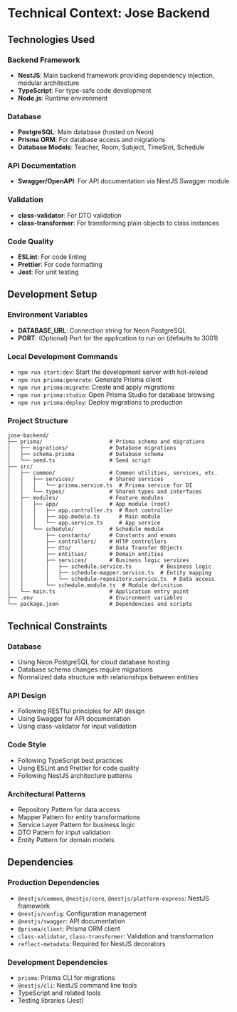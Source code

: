 # Technical Context: Jose Backend

## Technologies Used

### Backend Framework

- **NestJS**: Main backend framework providing dependency injection, modular architecture
- **TypeScript**: For type-safe code development
- **Node.js**: Runtime environment

### Database

- **PostgreSQL**: Main database (hosted on Neon)
- **Prisma ORM**: For database access and migrations
- **Database Models**: Teacher, Room, Subject, TimeSlot, Schedule

### API Documentation

- **Swagger/OpenAPI**: For API documentation via NestJS Swagger module

### Validation

- **class-validator**: For DTO validation
- **class-transformer**: For transforming plain objects to class instances

### Code Quality

- **ESLint**: For code linting
- **Prettier**: For code formatting
- **Jest**: For unit testing

## Development Setup

### Environment Variables

- **DATABASE_URL**: Connection string for Neon PostgreSQL
- **PORT**: (Optional) Port for the application to run on (defaults to 3001)

### Local Development Commands

- `npm run start:dev`: Start the development server with hot-reload
- `npm run prisma:generate`: Generate Prisma client
- `npm run prisma:migrate`: Create and apply migrations
- `npm run prisma:studio`: Open Prisma Studio for database browsing
- `npm run prisma:deploy`: Deploy migrations to production

### Project Structure

```
jose-backend/
├── prisma/                     # Prisma schema and migrations
│   ├── migrations/             # Database migrations
│   ├── schema.prisma           # Database schema
│   └── seed.ts                 # Seed script
├── src/
│   ├── common/                 # Common utilities, services, etc.
│   │   ├── services/           # Shared services
│   │   │   └── prisma.service.ts  # Prisma service for DI
│   │   └── types/              # Shared types and interfaces
│   ├── modules/                # Feature modules
│   │   ├── app/                # App module (root)
│   │   │   ├── app.controller.ts  # Root controller
│   │   │   ├── app.module.ts      # Main module
│   │   │   └── app.service.ts     # App service
│   │   └── schedule/           # Schedule module
│   │       ├── constants/      # Constants and enums
│   │       ├── controllers/    # HTTP controllers
│   │       ├── dto/            # Data Transfer Objects
│   │       ├── entities/       # Domain entities
│   │       ├── services/       # Business logic services
│   │       │   ├── schedule.service.ts         # Business logic
│   │       │   ├── schedule-mapper.service.ts  # Entity mapping
│   │       │   └── schedule-repository.service.ts  # Data access
│   │       └── schedule.module.ts  # Module definition
│   └── main.ts                 # Application entry point
├── .env                        # Environment variables
└── package.json                # Dependencies and scripts
```

## Technical Constraints

### Database

- Using Neon PostgreSQL for cloud database hosting
- Database schema changes require migrations
- Normalized data structure with relationships between entities

### API Design

- Following RESTful principles for API design
- Using Swagger for API documentation
- Using class-validator for input validation

### Code Style

- Following TypeScript best practices
- Using ESLint and Prettier for code quality
- Following NestJS architecture patterns

### Architectural Patterns

- Repository Pattern for data access
- Mapper Pattern for entity transformations
- Service Layer Pattern for business logic
- DTO Pattern for input validation
- Entity Pattern for domain models

## Dependencies

### Production Dependencies

- `@nestjs/common`, `@nestjs/core`, `@nestjs/platform-express`: NestJS framework
- `@nestjs/config`: Configuration management
- `@nestjs/swagger`: API documentation
- `@prisma/client`: Prisma ORM client
- `class-validator`, `class-transformer`: Validation and transformation
- `reflect-metadata`: Required for NestJS decorators

### Development Dependencies

- `prisma`: Prisma CLI for migrations
- `@nestjs/cli`: NestJS command line tools
- TypeScript and related tools
- Testing libraries (Jest)
